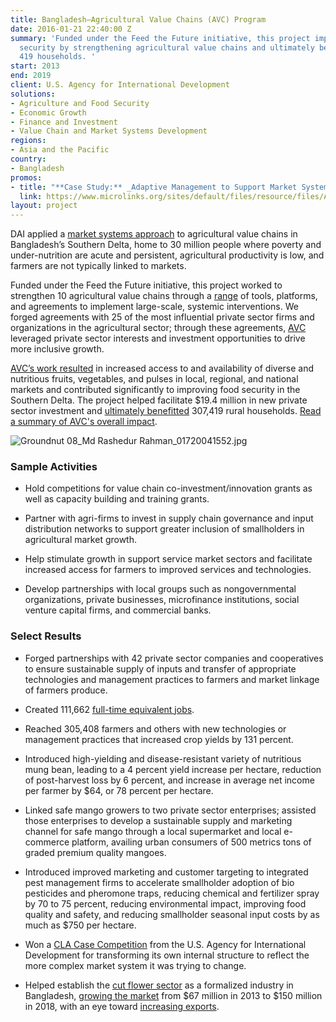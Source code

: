 ```yaml
---
title: Bangladesh—Agricultural Value Chains (AVC) Program
date: 2016-01-21 22:40:00 Z
summary: 'Funded under the Feed the Future initiative, this project improved food
  security by strengthening agricultural value chains and ultimately benefitted 307,
  419 households. '
start: 2013
end: 2019
client: U.S. Agency for International Development
solutions:
- Agriculture and Food Security
- Economic Growth
- Finance and Investment
- Value Chain and Market Systems Development
regions:
- Asia and the Pacific
country:
- Bangladesh
promos:
- title: "**Case Study:** _Adaptive Management to Support Market Systems Development_\n"
  link: https://www.microlinks.org/sites/default/files/resource/files/AdaptiveManagementCaseStudy090617low_0.pdf
layout: project
---
```


DAI applied a [market systems approach](http://dai.com/news-publications/news/new-primer-market-systems-development-available) to agricultural value chains in Bangladesh’s Southern Delta, home to 30 million people where poverty and under-nutrition are acute and persistent, agricultural productivity is low, and farmers are not typically linked to markets.

Funded under the Feed the Future initiative, this project worked to strengthen 10 agricultural value chains through a [range](http://dai-global-developments.com/articles/market-systems-development-boosts-farming-nutrition-in-bangladeshs-southern-delta?utm_source=daidotcom) of tools, platforms, and agreements to implement large-scale, systemic interventions. We forged agreements with 25 of the most influential private sector firms and organizations in the agricultural sector; through these agreements, [AVC](http://avcbd.net/) leveraged private sector interests and investment opportunities to drive more inclusive growth.

[AVC’s work resulted](https://www.marketlinks.org/sites/marketlinks.org/files/resources/bavc_systemic_change_cla_case_study_july_2018_3.pdf) in increased access to and availability of diverse and nutritious fruits, vegetables, and pulses in local, regional, and national markets and contributed significantly to improving food security in the Southern Delta. The project helped facilitate $19.4 million in new private sector investment and [ultimately benefitted](https://www.marketlinks.org/post/final-report-bangladesh-usaid-agricultural-value-chains-avc-project) 307,419 rural households. [Read a summary of AVC's overall impact](https://dai-global-developments.com/articles/all-systems-go-usaids-private-sector-led-approach-pays-dividends-in-bangladesh). 

![Groundnut 08_Md Rashedur Rahman_01720041552.jpg](/uploads/Groundnut%2008_Md%20Rashedur%20Rahman_01720041552.jpg)

### Sample Activities

* Hold competitions for value chain co-investment/innovation grants as well as capacity building and training grants.

* Partner with agri-firms to invest in supply chain governance and input distribution networks to support greater inclusion of smallholders in agricultural market growth.

* Help stimulate growth in support service market sectors and facilitate increased access for farmers to improved services and technologies.

* Develop partnerships with local groups such as nongovernmental organizations, private businesses, microfinance institutions, social venture capital firms, and commercial banks.

### Select Results

* Forged partnerships with 42 private sector companies and cooperatives to ensure sustainable supply of inputs and transfer of appropriate technologies and management practices to farmers and market linkage of farmers produce.

* Created 111,662 [full-time equivalent jobs](https://www.agrilinks.org/post/jobs-agriculture-young-bangladeshis-have-options).

* Reached 305,408 farmers and others with new technologies or management practices that increased crop yields by 131 percent.

* Introduced high-yielding and disease-resistant variety of nutritious mung bean, leading to a 4 percent yield increase per hectare, reduction of post-harvest loss by 6 percent, and increase in average net income per farmer by $64, or 78 percent per hectare.

* Linked safe mango growers to two private sector enterprises; assisted those enterprises to develop a sustainable supply and marketing channel for safe mango through a local supermarket and local e-commerce platform, availing urban consumers of 500 metrics tons of graded premium quality mangoes.

* Introduced improved marketing and customer targeting to integrated pest management firms to accelerate smallholder adoption of bio pesticides and pheromone traps, reducing chemical and fertilizer spray by 70 to 75 percent, reducing environmental impact, improving food quality and safety, and reducing smallholder seasonal input costs by as much as $750 per hectare.

* Won a [CLA Case Competition](https://usaidlearninglab.org/library/integrating-cla-organizational-structure-partner-management-and-project-culture) from the U.S. Agency for International Development for transforming its own internal structure to reflect the more complex market system it was trying to change.

* Helped establish the [cut flower sector](https://www.youtube.com/watch?v=qVAqDjkamsM) as a formalized industry in Bangladesh, [growing the market](https://www.facebook.com/watch/?v=10154929405978955) from $67 million in 2013 to $150 million in 2018, with an eye toward [increasing exports](https://www.dhakatribune.com/business/2018/04/05/make-farmers-interested-farming-exotic-foreign-flowers-bangladesh).